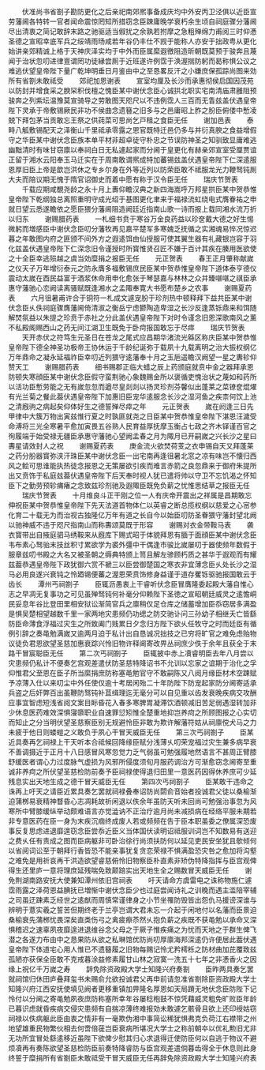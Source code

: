 <!-- { "loadSidebar": true } -->
　　伏准尚书省劄子勘防更化之后亲祀南郊熈事备成庆均中外安丙卫泾俱以近臣宣劳藩阃各特转一官者闻命震惊罔知所措窃念臣踈庸晚学衰朽余生顷自祠庭骤分藩阃尽出清衷之简记敢辞末路之驰驱适当俶扰之余孰若拊摩之急粗殚绵力甫阅三时仰慿圣德之宣昭幸底军兵之绥靖雨旸咸若年谷仍丰仕不觊于能称人亦安于拙政粤从更化始讲亲郊精诚上格于天神庆泽实均于中外而臣属縻遐徼阻造昕朝既莫预于骏奔且蔑闻于治状忽叨进律亶谓罔功徒縁尝厠于近班遂许例霑于涣渥揣防躬而曷称惧公议之难逃伏望皇帝陛下量广乾坤明垂日月鉴由中之至恳畧反汗之小嫌庶保孤踪尚图来効所有省劄未敢祗受
　　郊祀加恩谢表
　　宣室均厘及长沙而承惠彻侯启国因茂苑以防封并增食采之腴罙积伐檀之愧臣某中谢伏念臣心诚拱北职实宅南清庙肃雝阻预骏奔之列紫坛温豫莫宣骑导之劳敢图天咫尺以不违例霑人三百而无眚兹盖伏遇皇帝陛下灵承于帝敷锡厥民非功不侯曲念遗簮之旧多与之邑庸昭上胙之朌臣俯偻中慙凌兢下拜包茅当贡敢忘王祭之供莼菜可思尚乞戸租之食臣无任
　　谢加邑表
　　泰畤八觚敷锡配天之泽衡山千里祗承零露之恩官既特迁邑仍多与并衍真腴之食益增假守之华臣某中谢伏念臣族本单平材非超卓徒守朴忠之节误防神圣之知驯致显庸难逃幽黜清时有味甘窃廪以奉祠白日无私遽起家而分阃于皇更化有赫亲郊宣室受厘贾谊正留于湘水云阳奉玉马迁实在于周南敢谓熈成特加蕃锡兹盖伏遇皇帝陛下仁深逺服恩厚旧臣上帝是歆岂洪休之专乡尔身在外等近列以防荣臣敢不祗服龙光力鞭驽钝厠大夫而陪议期无愧于隋官诏御史而着中愿有称于汉令臣无任
　　瑞庆节贺表
　　千载应期咸覩尧龄之永十月上夀仰瞻汉典之新四海嵩呼万邦星拱臣某中贺恭惟皇帝陛下乾纲独总离照重明守成光绍于基图更化聿来于福禄流虹绕电式膺眷祐之申就日望云悉遂瞻依之愿臣猥分藩阃阻造阙廷近指南山歌一诗而报上载同湘水流万折以归东
　　谢赐腊药表
　　一札细书贲于寒谷万金良药益以珍奁戴大德之好生惕微躬而増感臣中谢伏念臣叨分藩牧再见嘉平楚军多寒媿乏抚循之实湘魂易悴况惊迟暮之年敢图内府之匪颁不间外方之遐逺饵由仙授服可使其翼生器有礼藏银岂容于羽化兹盖伏遇皇帝陛下仁深念旧令谨授时所寳惟贤召匠不嫌于百计其疾在腠用医欲使之十全臣幸逃殒越之虞当効糜捐之报臣无任
　　元正贺表
　　春王正月肇称献嵗之仪天子万年增衍泰元之防永膺多福敷锡庶民臣某中贺恭惟皇帝陛下道体泰亨德仪震动太嵗在酉民益富于酒浆休命用申化愈张于琴瑟嘉与林林之众并臻啿啿之祺臣承惠守藩驰心恋阙读离骚赋既逢湘水之孟陬奉寛大书愿布楚乡之农事
　　谢赐夏药表
　　六月徂暑甫许合于铜符一札成文遽宠朌于珍剂热中顿释拜下益共臣某中谢伏念臣乆佚祠庭骤膺藩阃倚清淑之衡岳宁虑鬰陶造卑湿之长沙反逢蒸铄鼎来和饵随解焚氛益以朱提之珍贲于赤社之分此盖伏遇皇帝陛下对时令谨念旧恩深歌南风之薰不私殿阁赐西山之药无间江湖卫生既免于卧疴报国敢忘于尽瘁
　　瑞庆节贺表
　　天开赤伏之符笃生元圣日在苍龙之尾式应昌期华渚流光緜区称庆臣某中贺恭惟皇帝陛下德全神圣功极帝王协休运于千龄纪诞弥于载夙十九载离明之治大振权纲亿万年鼎命之凝永延福祚臣幸叨近列猥守逺藩奉十月之玉巵遥瞻汉阙望一星之夀轸仰赞天工
　　谢赐腊药表
　　细书赐郡正临大蜡之辰上药颁庭就贲中金之器拜承恩防顿失寒顔臣某中谢伏念臣假守蛮荆驰心象魏赐金所以褒循吏愧治状之蔑如和药所以活功臣慙劳能之无有嵗忽忽而遒尽皇剡剡以扬灵珍剂芬馨似出蓬莱之菜镣奁焜燿有光兰菊之餐此葢伏遇皇帝陛下加惠旧臣宠华逺服念长沙之湿河鱼之疾柰何饮上池之清廐驹之病起矣仰体好生之德誓殚尽瘁之年
　　元正贺表
　　嵗在阏逢三日先甲律中大簇万物出寅兹惟行夏之时孰匪就尧之日臣某中贺恭惟皇帝陛下湛恩汪濊受命溥将三光全寒暑平愈加寅畏五谷熟人民育益厚抚摩玉衡占七政之齐木铎谨百官之徇履端于始受禄无疆臣承惠守藩驰心望阙孟春之月为陬月已开嗣嵗之兴长沙之星曰夀星请效封人之祝
　　谢赐夏药表
　　庚金流火欲焚荷芰之衣申锡自天又拜蓬莱之药分朌器寳弥浃汗珠臣某中谢伏念臣一出宅南再逢徂暑北窓之凉有味岂不懐归西风之鲙可思谁能执热徒念报恩之无策屡欲引疾而难言赤箭之良忽鼎来于御府朱提所出又贲饰于私庭兹葢伏遇皇帝陛下后天奉时视人犹已遣将帅以守卫不忘饥渴之怀知臣下之勤劳预轸痡瘏之念致兹珍剂驰及遐陬臣既免负薪之忧惟思结草之报臣无任
　　瑞庆节贺表
　　十月维良斗正干刚之位一人有庆帝开震出之祥属是昌期敢忘伸祝臣某中贺恭惟皇帝陛下先天法道首物体仁以英睿之断总揽权纲以慈爱之心宻参化育二十载无为而治视古独隆亿万年有道之长自今以始臣叨防圣眷猥守藩封望北阙以驰神威不违于咫尺指南山而称夀颂莫既于形容
　　谢赐对衣金带鞍马表
　　袭衣寳带出自掖庭驷马绣鞍来从廐库下赐式昭于体貌拜恩有腼于面顔臣某中谢伏念臣韦布素心驽骀末技丝积寸累欲学为裘外彊中干偶逢市骏比嵗屡叨于器使频年数假于服章兹叨书殿之大名又被圣朝之缛典特颁上笥且解左骖顾朽质之甚华于遐观而有耀兹葢恭遇皇帝陛下政犹御六赏不褫三以臣尝御楚国之寒衣非宜薄念臣乆处长沙之湿马必用良遂兴衰钝之怜廼锡便蕃之渥恩荣贲饰修身益谨于道存矍铄驱驰报国敢云于齿长
　　潭州丐祠劄子
　　臣辄沥愚衷上干睿听伏念臣冒膺隆委起殿大藩自惟心志之早凋无复事功之可见虽殚驽钝何补毫分仰赖陛下圣徳之宣昭朝廷威灵之逺憺峒民妥息年谷比登田里相安狱讼渐简官兵之廪稍仅足仓库之储蓄增加臣忝窃居多满盈是惧吴楚相望越数千里一家两地灾患频仍功缌之防交驰讣问三孙幼子相继夭亡皆繇防臣命薄食浮福过灾生之所致阖门贱累日夕念归方陛下欲乆任牧守之时而廷臣有循例引辞之奏黾勉满嵗又逾两月迫于私计出自恳诚况拙技之已穷将旷官之难免虑贻物议徒负君恩欲望圣慈加惠衰踪兴怜旧物许释阃寄改畀丛祠庶少佚于余年且获全于末路干冒宸聪臣无任
　　第二次丐祠劄子
　　臣辄披中赤上凟睿明臣去年八月尝以灾患频仍私计不便奏乞宫观差遣伏防圣慈特降诏书不允训以忘家之谊期于治化之孚仰惟君父至恩在臣子所当縻捐庶防称塞黾勉官守不敢嗣陈又八阅月缘臣材术空踈赋予凉薄入仕以来叨尘中外任使仅逾十考居闲殆二十年防陛下防宠起家防分阃寄适承兵盗之后奸弊百出虽鞭防驽钝补苴缉理迄无毫分可以自见重以齿发衰晚疾病交攻酬应事宜智虑短浅省阅文案目眎昏花入春多寒脾胃凝滞饮酒顿减旧苦足弱遇湿转加非少休息医药难效深惧寖隳职业自速罪愆矧惟全楚重地抑岂养疴之所顾图报之心实切而知止之分当明伏望圣慈察臣别无规避怜臣非敢为欺许解藩符姑从祠廪傥犬马之力未疲于他日则蝼螘之义敢负于夙心干冒天威臣无任
　　第三次丐祠劄子
　　臣某近具奏再乞祠禄上干天听本合祗候回降缘臣赋分浅薄乆叨荣宠福过灾生兼多病早衰不善调摄近于正月十八日感冒风寒忽觉力乏气弱虽可勉强履地然语言不甚周正臂膝舒缓医者谓心力过度脉气虚损为风邪所侵度须旬月服药调治方可渐愈窃念阃寄至重诚非养疴之所伏望圣慈检防前奏予臣祠禄使得退归田里一意医药因得休养庶可少延残息实出天地生成之德干冒天威臣无任
　　第四次丐祠劄子
　　臣某敢干违命之诛再上吁天之请臣近累具奏乞罢就祠禄叠奉诏防尚閟俞音始者投诚君父徒以桑榆渐迫蒲桞易衰精神瞀昏心志凋耗故祈闲退以佚余年虽防天听未回尚可勉强治事忽为风寒所中臂膝缓纵举动颇难语言亦觉澁讷不正治疗逾月尚未减损病在经络平服未期若非专意医药在臣一身为末疾沉痼终成废人若或频频在告于臣本职虽委之僚属深恐废事反复思虑进退靡遑窃念臣尝忝近臣义当体国伏读明诏祗服训词岂不知数易有送迎之费乆任有责成之图而臣病躯非可卧治徐行尚须扶防何以延见吏民安坐犹且欹倾何以省阅词讼至于朝拜行香皆恐不能亲事犹复贪恋荣禄不惧满盈恐灾咎之愈加将沟壑之难免是用祈哀再干洪造欲望睿慈俯怜旧物察臣朴直素非矫伪特降指挥与臣宫观俾得生还里庐一意将理庶延残喘免致颠踣实出天地生全之赐数冒天威臣无任
　　谢免荆湖南路安抚大使兼知潭州依旧宫祠表
　　吁天请命方虞雷电之诛称物施仁遽霑雨露之泽荷恩益腆抚已増惭中谢伏念臣少也过庭尝闻诗礼之训晚而遇主滥陪宰辅之司虽迂踈素乏经世之逺猷而周慎常谨律身之小节坐罹防毁皆出怨仇马援谤深谁与辨明于薏实羲之誓苦但期终老于兰亭岂谓大君未忘一介起于闲地付以名藩而臣景迫桑榆衰先蒲桞忧畏深矣直类伤弓之禽疲瘵苶然乆抱负薪之疾既不获黾勉以承命又深惧稽迟之速辜夙夜靡遑进退维谷念父母之于厥子惟疾痛之为忧而天地之于群生俾飞潜之各遂力布由中之恳果防从欲之私琳馆优防尚叨厚廪海邦深逺仍许便居此葢伏遇皇帝陛下体道宅心用人惟已不遗簮履之旧物每赐记怜尤矜樗栎之防材曲加芘覆致兹孤陋亦获保全臣敢不克戒暮涂益修素履甘山林之寂寞一洗五十七年之非慿香火之因缘上祝亿千万嵗之寿
　　辞免除资政殿大学士知隆兴府奏劄
　　臣昨两具奏乞罢就祠馆归休田庐叠拜玺书未赐俞允欲投诚君父再申前请忽准省劄除臣资政殿大学士知隆兴府江西安抚使填见阙者更移重镇加畀隆名厚恩如天局蹐无地伏念臣防陛下记怜付以分阃之寄黾勉夙夜庶防称塞所幸年谷屡稔枹鼓不惊凭藉威灵粗免旷败臣年龄已暮识虑就昏疾病交侵灾患频有自揣凉薄终难报効未敢遽乞骸骨且欲上还印绶姑窃祠禄以佚病躯此臣由衷之情非有一毫欺伪湘中事简讼稀犹惧弗克负荷江右襟带之州地望雄重民物繁伙相去何啻倍蓰岂臣衰病所堪况大学士之称前朝夲以优礼勲旧尤非无功所宜冒处繇逺移近虽陛下欲俾少慰其归心求退得迁使防臣何以自逃于物议不避烦凟再有奏陈欲望圣慈检防臣前奏特降睿防与臣宫观差遣倘暮齿得全于休息则此身终誓于糜捐所有省劄臣未敢祗受干冒天威臣无任再辞免除资政殿大学士知隆兴府表
